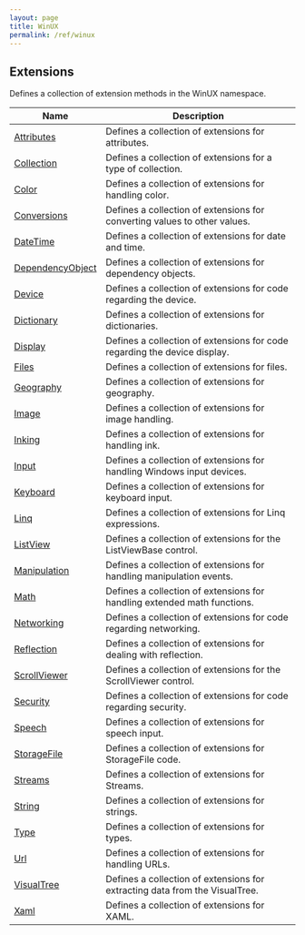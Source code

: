 ```yaml
---
layout: page
title: WinUX
permalink: /ref/winux
---
```


## Extensions

Defines a collection of extension methods in the WinUX namespace.

| Name | Description |
|---|---|
| [Attributes](winux-extensions#attributes) | Defines a collection of extensions for attributes. |
| [Collection](winux-extensions#collection) | Defines a collection of extensions for a type of collection. |
| [Color](winux-extensions#color) | Defines a collection of extensions for handling color. |
| [Conversions](winux-extensions#conversions) | Defines a collection of extensions for converting values to other values. |
| [DateTime](winux-extensions#datetime) | Defines a collection of extensions for date and time. |
| [DependencyObject](winux-extensions#dependencyobject) | Defines a collection of extensions for dependency objects. |
| [Device](winux-extensions#device) | Defines a collection of extensions for code regarding the device. |
| [Dictionary](winux-extensions#dictionary) | Defines a collection of extensions for dictionaries. |
| [Display](winux-extensions#display) | Defines a collection of extensions for code regarding the device display. |
| [Files](winux-extensions#files) | Defines a collection of extensions for files. |
| [Geography](winux-extensions#geography) | Defines a collection of extensions for geography. |
| [Image](winux-extensions#image) | Defines a collection of extensions for image handling. |
| [Inking](winux-extensions#inking) | Defines a collection of extensions for handling ink. |
| [Input](winux-extensions#input) | Defines a collection of extensions for handling Windows input devices. |
| [Keyboard](winux-extensions#keyboard) | Defines a collection of extensions for keyboard input. |
| [Linq](winux-extensions#linq) | Defines a collection of extensions for Linq expressions. |
| [ListView](winux-extensions#listview) | Defines a collection of extensions for the ListViewBase control. |
| [Manipulation](winux-extensions#manipulation) | Defines a collection of extensions for handling manipulation events. |
| [Math](winux-extensions#math) | Defines a collection of extensions for handling extended math functions. |
| [Networking](winux-extensions#networking) | Defines a collection of extensions for code regarding networking. |
| [Reflection](winux-extensions#reflection) | Defines a collection of extensions for dealing with reflection. |
| [ScrollViewer](winux-extensions#scrollviewer) | Defines a collection of extensions for the ScrollViewer control. |
| [Security](winux-extensions#security) | Defines a collection of extensions for code regarding security. |
| [Speech](winux-extensions#speech) | Defines a collection of extensions for speech input. |
| [StorageFile](winux-extensions#storagefile) | Defines a collection of extensions for StorageFile code. |
| [Streams](winux-extensions#streams) | Defines a collection of extensions for Streams. |
| [String](winux-extensions#string) | Defines a collection of extensions for strings. |
| [Type](winux-extensions#type) | Defines a collection of extensions for types. |
| [Url](winux-extensions#url) | Defines a collection of extensions for handling URLs. |
| [VisualTree](winux-extensions#visualtree) | Defines a collection of extensions for extracting data from the VisualTree. |
| [Xaml](winux-extensions#xaml) | Defines a collection of extensions for XAML. |